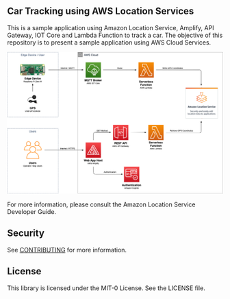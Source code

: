 ## Car Tracking using AWS Location Services

This is a sample application using Amazon Location Service, Amplify, API Gateway, IOT Core and Lambda Function to track a car. The objective of this repository is to present a sample application using AWS Cloud Services.

![CarTracker](/repoResources/CarTracker.png)

For more information, please consult the Amazon Location Service Developer Guide.


## Security

See [CONTRIBUTING](CONTRIBUTING.md#security-issue-notifications) for more information.

## License

This library is licensed under the MIT-0 License. See the LICENSE file.

